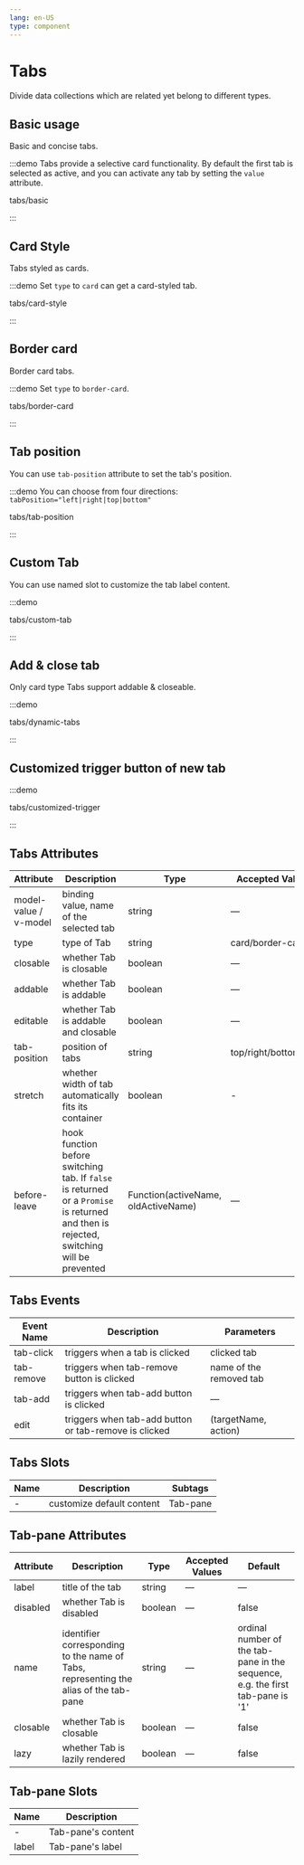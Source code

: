 ```yaml
---
lang: en-US
type: component
---
```


# Tabs

Divide data collections which are related yet belong to different types.

<style lang="scss">

:not(.el-tabs--border-card) > .el-tabs__content {
  padding: 32px;
  background-color: #F4F5F7;
  color: #6B778C;
  font-size: 32px;
  font-weight: 600;
}

.el-tabs--right, .el-tabs--left {
  .el-tabs__content {
    height: 100%;
  }
}
</style>

## Basic usage

Basic and concise tabs.

:::demo Tabs provide a selective card functionality. By default the first tab is selected as active, and you can activate any tab by setting the `value` attribute.

tabs/basic

:::

## Card Style

Tabs styled as cards.

:::demo Set `type` to `card` can get a card-styled tab.

tabs/card-style

:::

## Border card

Border card tabs.

:::demo Set `type` to `border-card`.

tabs/border-card

:::

## Tab position

You can use `tab-position` attribute to set the tab's position.

:::demo You can choose from four directions: `tabPosition="left|right|top|bottom"`

tabs/tab-position

:::

## Custom Tab

You can use named slot to customize the tab label content.

:::demo

tabs/custom-tab

:::

## Add & close tab

Only card type Tabs support addable & closeable.

:::demo

tabs/dynamic-tabs

:::

## Customized trigger button of new tab

:::demo

tabs/customized-trigger

:::

## Tabs Attributes

| Attribute             | Description                                                                                                                             | Type                                | Accepted Values       | Default           |
| --------------------- | --------------------------------------------------------------------------------------------------------------------------------------- | ----------------------------------- | --------------------- | ----------------- |
| model-value / v-model | binding value, name of the selected tab                                                                                                 | string                              | —                     | name of first tab |
| type                  | type of Tab                                                                                                                             | string                              | card/border-card      | —                 |
| closable              | whether Tab is closable                                                                                                                 | boolean                             | —                     | false             |
| addable               | whether Tab is addable                                                                                                                  | boolean                             | —                     | false             |
| editable              | whether Tab is addable and closable                                                                                                     | boolean                             | —                     | false             |
| tab-position          | position of tabs                                                                                                                        | string                              | top/right/bottom/left | top               |
| stretch               | whether width of tab automatically fits its container                                                                                   | boolean                             | -                     | false             |
| before-leave          | hook function before switching tab. If `false` is returned or a `Promise` is returned and then is rejected, switching will be prevented | Function(activeName, oldActiveName) | —                     | —                 |

## Tabs Events

| Event Name | Description                                           | Parameters              |
| ---------- | ----------------------------------------------------- | ----------------------- |
| tab-click  | triggers when a tab is clicked                        | clicked tab             |
| tab-remove | triggers when tab-remove button is clicked            | name of the removed tab |
| tab-add    | triggers when tab-add button is clicked               | —                       |
| edit       | triggers when tab-add button or tab-remove is clicked | (targetName, action)    |

## Tabs Slots

| Name | Description               | Subtags  |
| ---- | ------------------------- | -------- |
| -    | customize default content | Tab-pane |

## Tab-pane Attributes

| Attribute | Description                                                                          | Type    | Accepted Values | Default                                                                        |
| --------- | ------------------------------------------------------------------------------------ | ------- | --------------- | ------------------------------------------------------------------------------ |
| label     | title of the tab                                                                     | string  | —               | —                                                                              |
| disabled  | whether Tab is disabled                                                              | boolean | —               | false                                                                          |
| name      | identifier corresponding to the name of Tabs, representing the alias of the tab-pane | string  | —               | ordinal number of the tab-pane in the sequence, e.g. the first tab-pane is '1' |
| closable  | whether Tab is closable                                                              | boolean | —               | false                                                                          |
| lazy      | whether Tab is lazily rendered                                                       | boolean | —               | false                                                                          |

## Tab-pane Slots

| Name  | Description        |
| ----- | ------------------ |
| -     | Tab-pane's content |
| label | Tab-pane's label   |
